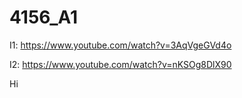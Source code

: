 # 4156_A1
I1:
https://www.youtube.com/watch?v=3AqVgeGVd4o

I2:
https://www.youtube.com/watch?v=nKSOg8DlX90

Hi
